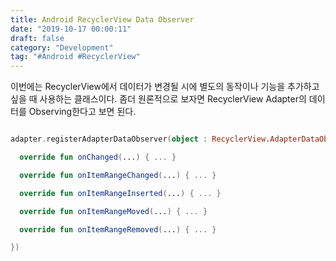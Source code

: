 ```yaml
---
title: Android RecyclerView Data Observer
date: "2019-10-17 00:00:11"
draft: false
category: "Development"
tag: "#Android #RecyclerView"
---
```


이번에는 RecyclerView에서 데이터가 변경될 시에 별도의 동작이나 기능을 추가하고 싶을 때 사용하는 클래스이다. 좀더 원론적으로 보자면 RecyclerView Adapter의 데이터를 Observing한다고 보면 된다.

```kotlin

adapter.registerAdapterDataObserver(object : RecyclerView.AdapterDataObserver(){

  override fun onChanged(...) { ... }

  override fun onItemRangeChanged(...) { ... }

  override fun onItemRangeInserted(...) { ... }

  override fun onItemRangeMoved(...) { ... }

  override fun onItemRangeRemoved(...) { ... }

})



```
